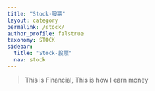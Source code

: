 ```yaml
---
title: "Stock-股票"
layout: category
permalink: /stock/
author_profile: falstrue
taxonomy: STOCK
sidebar:
  title: "Stock-股票"
  nav: stock
---
```


>This is Financial, 
>This is how I earn money
<!--stackedit_data:
eyJoaXN0b3J5IjpbNzQzNzU2MTc2LC01ODE1NzI2NTMsLTE4MT
c4NTM1MzBdfQ==
-->